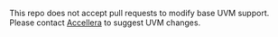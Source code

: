 This repo does not accept pull requests to modify base UVM support.  Please
contact [Accellera](https://www.accellera.org) to suggest UVM changes.
